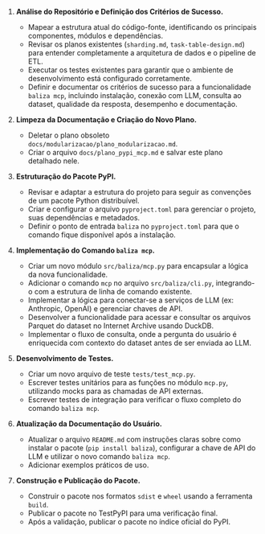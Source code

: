 1.  **Análise do Repositório e Definição dos Critérios de Sucesso.**
    *   Mapear a estrutura atual do código-fonte, identificando os principais componentes, módulos e dependências.
    *   Revisar os planos existentes (`sharding.md`, `task-table-design.md`) para entender completamente a arquitetura de dados e o pipeline de ETL.
    *   Executar os testes existentes para garantir que o ambiente de desenvolvimento está configurado corretamente.
    *   Definir e documentar os critérios de sucesso para a funcionalidade `baliza mcp`, incluindo instalação, conexão com LLM, consulta ao dataset, qualidade da resposta, desempenho e documentação.

2.  **Limpeza da Documentação e Criação do Novo Plano.**
    *   Deletar o plano obsoleto `docs/modularizacao/plano_modularizacao.md`.
    *   Criar o arquivo `docs/plano_pypi_mcp.md` e salvar este plano detalhado nele.

3.  **Estruturação do Pacote PyPI.**
    *   Revisar e adaptar a estrutura do projeto para seguir as convenções de um pacote Python distribuível.
    *   Criar e configurar o arquivo `pyproject.toml` para gerenciar o projeto, suas dependências e metadados.
    *   Definir o ponto de entrada `baliza` no `pyproject.toml` para que o comando fique disponível após a instalação.

4.  **Implementação do Comando `baliza mcp`.**
    *   Criar um novo módulo `src/baliza/mcp.py` para encapsular a lógica da nova funcionalidade.
    *   Adicionar o comando `mcp` no arquivo `src/baliza/cli.py`, integrando-o com a estrutura de linha de comando existente.
    *   Implementar a lógica para conectar-se a serviços de LLM (ex: Anthropic, OpenAI) e gerenciar chaves de API.
    *   Desenvolver a funcionalidade para acessar e consultar os arquivos Parquet do dataset no Internet Archive usando DuckDB.
    *   Implementar o fluxo de consulta, onde a pergunta do usuário é enriquecida com contexto do dataset antes de ser enviada ao LLM.

5.  **Desenvolvimento de Testes.**
    *   Criar um novo arquivo de teste `tests/test_mcp.py`.
    *   Escrever testes unitários para as funções no módulo `mcp.py`, utilizando mocks para as chamadas de API externas.
    *   Escrever testes de integração para verificar o fluxo completo do comando `baliza mcp`.

6.  **Atualização da Documentação do Usuário.**
    *   Atualizar o arquivo `README.md` com instruções claras sobre como instalar o pacote (`pip install baliza`), configurar a chave de API do LLM e utilizar o novo comando `baliza mcp`.
    *   Adicionar exemplos práticos de uso.

7.  **Construção e Publicação do Pacote.**
    *   Construir o pacote nos formatos `sdist` e `wheel` usando a ferramenta `build`.
    *   Publicar o pacote no TestPyPI para uma verificação final.
    *   Após a validação, publicar o pacote no índice oficial do PyPI.
